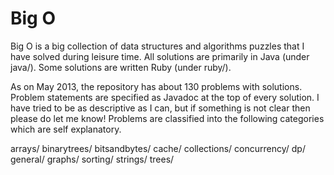 Big O
=====

Big O is a big collection of data structures and algorithms puzzles that I have solved during leisure time. All solutions are primarily in Java (under java/). Some solutions are written Ruby (under ruby/).

As on May 2013, the repository has about 130 problems with solutions.
Problem statements are specified as Javadoc at the top of every solution. I have tried to be as descriptive as I can, but if something is not clear then please do let me know!
Problems are classified into the following categories which are self explanatory.

arrays/
binarytrees/
bitsandbytes/
cache/
collections/
concurrency/
dp/
general/
graphs/
sorting/
strings/
trees/


